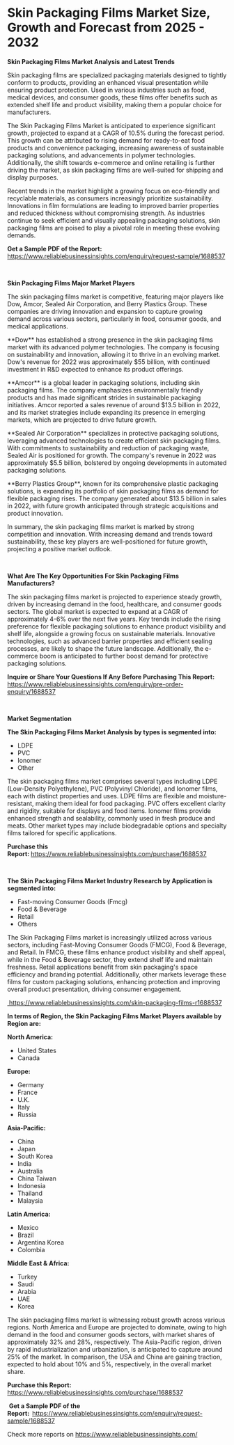<p><h1>Skin Packaging Films Market Size, Growth and Forecast from 2025 - 2032</h1></p><p><strong>Skin Packaging Films Market Analysis and Latest Trends</strong></p>
<p><p>Skin packaging films are specialized packaging materials designed to tightly conform to products, providing an enhanced visual presentation while ensuring product protection. Used in various industries such as food, medical devices, and consumer goods, these films offer benefits such as extended shelf life and product visibility, making them a popular choice for manufacturers.</p><p>The Skin Packaging Films Market is anticipated to experience significant growth, projected to expand at a CAGR of 10.5% during the forecast period. This growth can be attributed to rising demand for ready-to-eat food products and convenience packaging, increasing awareness of sustainable packaging solutions, and advancements in polymer technologies. Additionally, the shift towards e-commerce and online retailing is further driving the market, as skin packaging films are well-suited for shipping and display purposes.</p><p>Recent trends in the market highlight a growing focus on eco-friendly and recyclable materials, as consumers increasingly prioritize sustainability. Innovations in film formulations are leading to improved barrier properties and reduced thickness without compromising strength. As industries continue to seek efficient and visually appealing packaging solutions, skin packaging films are poised to play a pivotal role in meeting these evolving demands.</p></p>
<p><strong>Get a Sample PDF of the Report:&nbsp;</strong> <a href="https://www.reliablebusinessinsights.com/enquiry/request-sample/1688537?utm_campaign=2119&utm_medium=2&utm_source=Github&utm_content=ia&utm_term=30012025&utm_id=skin-packaging-films">https://www.reliablebusinessinsights.com/enquiry/request-sample/1688537</a></p>
<p>&nbsp;</p>
<p><strong>Skin Packaging Films Major Market Players</strong></p>
<p><p>The skin packaging films market is competitive, featuring major players like Dow, Amcor, Sealed Air Corporation, and Berry Plastics Group. These companies are driving innovation and expansion to capture growing demand across various sectors, particularly in food, consumer goods, and medical applications.</p><p>**Dow** has established a strong presence in the skin packaging films market with its advanced polymer technologies. The company is focusing on sustainability and innovation, allowing it to thrive in an evolving market. Dow's revenue for 2022 was approximately $55 billion, with continued investment in R&D expected to enhance its product offerings.</p><p>**Amcor** is a global leader in packaging solutions, including skin packaging films. The company emphasizes environmentally friendly products and has made significant strides in sustainable packaging initiatives. Amcor reported a sales revenue of around $13.5 billion in 2022, and its market strategies include expanding its presence in emerging markets, which are projected to drive future growth.</p><p>**Sealed Air Corporation** specializes in protective packaging solutions, leveraging advanced technologies to create efficient skin packaging films. With commitments to sustainability and reduction of packaging waste, Sealed Air is positioned for growth. The company's revenue in 2022 was approximately $5.5 billion, bolstered by ongoing developments in automated packaging solutions.</p><p>**Berry Plastics Group**, known for its comprehensive plastic packaging solutions, is expanding its portfolio of skin packaging films as demand for flexible packaging rises. The company generated about $13.5 billion in sales in 2022, with future growth anticipated through strategic acquisitions and product innovation.</p><p>In summary, the skin packaging films market is marked by strong competition and innovation. With increasing demand and trends toward sustainability, these key players are well-positioned for future growth, projecting a positive market outlook.</p></p>
<p>&nbsp;</p>
<p><strong>What Are The Key Opportunities For Skin Packaging Films Manufacturers?</strong></p>
<p><p>The skin packaging films market is projected to experience steady growth, driven by increasing demand in the food, healthcare, and consumer goods sectors. The global market is expected to expand at a CAGR of approximately 4-6% over the next five years. Key trends include the rising preference for flexible packaging solutions to enhance product visibility and shelf life, alongside a growing focus on sustainable materials. Innovative technologies, such as advanced barrier properties and efficient sealing processes, are likely to shape the future landscape. Additionally, the e-commerce boom is anticipated to further boost demand for protective packaging solutions.</p></p>
<p><strong>Inquire or Share Your Questions If Any Before Purchasing This Report:</strong> <a href="https://www.reliablebusinessinsights.com/enquiry/pre-order-enquiry/1688537?utm_campaign=2119&utm_medium=2&utm_source=Github&utm_content=ia&utm_term=30012025&utm_id=skin-packaging-films">https://www.reliablebusinessinsights.com/enquiry/pre-order-enquiry/1688537</a></p>
<p>&nbsp;</p>
<p><strong>Market Segmentation</strong></p>
<p><strong>The Skin Packaging Films Market Analysis by types is segmented into:</strong></p>
<p><ul><li>LDPE</li><li>PVC</li><li>Ionomer</li><li>Other</li></ul></p>
<p><p>The skin packaging films market comprises several types including LDPE (Low-Density Polyethylene), PVC (Polyvinyl Chloride), and Ionomer films, each with distinct properties and uses. LDPE films are flexible and moisture-resistant, making them ideal for food packaging. PVC offers excellent clarity and rigidity, suitable for displays and food items. Ionomer films provide enhanced strength and sealability, commonly used in fresh produce and meats. Other market types may include biodegradable options and specialty films tailored for specific applications.</p></p>
<p><strong>Purchase this Report:&nbsp;</strong><a href="https://www.reliablebusinessinsights.com/purchase/1688537?utm_campaign=2119&utm_medium=2&utm_source=Github&utm_content=ia&utm_term=30012025&utm_id=skin-packaging-films">https://www.reliablebusinessinsights.com/purchase/1688537</a></p>
<p>&nbsp;</p>
<p><strong>The Skin Packaging Films Market Industry Research by Application is segmented into:</strong></p>
<p><ul><li>Fast-moving Consumer Goods (Fmcg)</li><li>Food & Beverage</li><li>Retail</li><li>Others</li></ul></p>
<p><p>The Skin Packaging Films market is increasingly utilized across various sectors, including Fast-Moving Consumer Goods (FMCG), Food & Beverage, and Retail. In FMCG, these films enhance product visibility and shelf appeal, while in the Food & Beverage sector, they extend shelf life and maintain freshness. Retail applications benefit from skin packaging's space efficiency and branding potential. Additionally, other markets leverage these films for custom packaging solutions, enhancing protection and improving overall product presentation, driving consumer engagement.</p></p>
<p><a href="https://www.reliablebusinessinsights.com/skin-packaging-films-r1688537?utm_campaign=2119&utm_medium=2&utm_source=Github&utm_content=ia&utm_term=30012025&utm_id=skin-packaging-films">&nbsp;https://www.reliablebusinessinsights.com/skin-packaging-films-r1688537</a></p>
<p><strong>In terms of Region, the Skin Packaging Films Market Players available by Region are:</strong></p>
<p>
    <p> <strong> North America: </strong>
        <ul>
            <li>United States</li>
            <li>Canada</li>
        </ul>
        </p> 
    <p> <strong> Europe: </strong>
        <ul>
            <li>Germany</li>
            <li>France</li>
            <li>U.K.</li>
            <li>Italy</li>
            <li>Russia</li>
        </ul>
        </p> 
    <p> <strong> Asia-Pacific: </strong>
        <ul>
            <li>China</li>
            <li>Japan</li>
            <li>South Korea</li>
            <li>India</li>
            <li>Australia</li>
            <li>China Taiwan</li>
            <li>Indonesia</li>
            <li>Thailand</li>
            <li>Malaysia</li>
        </ul>
        </p> 
    <p> <strong> Latin America: </strong>
        <ul>
            <li>Mexico</li>
            <li>Brazil</li>
            <li>Argentina Korea</li>
            <li>Colombia</li>
        </ul>
        </p> 
    <p> <strong> Middle East & Africa: </strong>
        <ul>
            <li>Turkey</li>
            <li>Saudi</li>
            <li>Arabia</li>
            <li>UAE</li>
            <li>Korea</li>
        </ul>
    </p>
    </p>
<p><p>The skin packaging films market is witnessing robust growth across various regions. North America and Europe are projected to dominate, owing to high demand in the food and consumer goods sectors, with market shares of approximately 32% and 28%, respectively. The Asia-Pacific region, driven by rapid industrialization and urbanization, is anticipated to capture around 25% of the market. In comparison, the USA and China are gaining traction, expected to hold about 10% and 5%, respectively, in the overall market share.</p></p>
<p><strong>Purchase this Report: </strong><a href="https://www.reliablebusinessinsights.com/purchase/1688537?utm_campaign=2119&utm_medium=2&utm_source=Github&utm_content=ia&utm_term=30012025&utm_id=skin-packaging-films">https://www.reliablebusinessinsights.com/purchase/1688537</a></p>
<p>&nbsp;<strong>Get a Sample PDF of the Report:&nbsp;&nbsp;</strong><a href="https://www.reliablebusinessinsights.com/enquiry/request-sample/1688537?utm_campaign=2119&utm_medium=2&utm_source=Github&utm_content=ia&utm_term=30012025&utm_id=skin-packaging-films">https://www.reliablebusinessinsights.com/enquiry/request-sample/1688537</a></p>
<p><strong></strong></p>
<p>Check more reports on <a href="https://www.reliablebusinessinsights.com/?utm_campaign=2119&utm_medium=2&utm_source=Github&utm_content=ia&utm_term=30012025&utm_id=skin-packaging-films">https://www.reliablebusinessinsights.com/</a></p>
